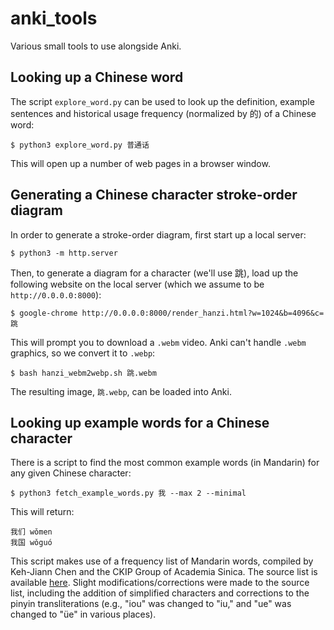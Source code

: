 # anki_tools
Various small tools to use alongside Anki.

## Looking up a Chinese word

The script `explore_word.py` can be used to look up the definition, example sentences and historical usage frequency (normalized by 的) of a Chinese word:

    $ python3 explore_word.py 普通话
    
This will open up a number of web pages in a browser window.

## Generating a Chinese character stroke-order diagram

In order to generate a stroke-order diagram, first start up a local server:

    $ python3 -m http.server

Then, to generate a diagram for a character (we'll use 跳), load up the following website on the local server (which we assume to be `http://0.0.0.0:8000`):

    $ google-chrome http://0.0.0.0:8000/render_hanzi.html?w=1024&b=4096&c=跳

This will prompt you to download a `.webm` video. Anki can't handle `.webm` graphics, so we convert it to `.webp`:

    $ bash hanzi_webm2webp.sh 跳.webm

The resulting image, `跳.webp`, can be loaded into Anki.

## Looking up example words for a Chinese character

There is a script to find the most common example words (in Mandarin) for any given Chinese character:

    $ python3 fetch_example_words.py 我 --max 2 --minimal

This will return:

    我们 wǒmen
    我国 wǒguó

This script makes use of a frequency list of Mandarin words, compiled by Keh-Jiann Chen and the CKIP Group of Academia Sinica. The source list is available [here](https://web.archive.org/web/20120610034235/http://childes.psy.cmu.edu/morgrams/chinese-xls.zip). Slight modifications/corrections were made to the source list, including the addition of simplified characters and corrections to the pinyin transliterations (e.g., "iou" was changed to "iu," and "ue" was changed to "üe" in various places).
